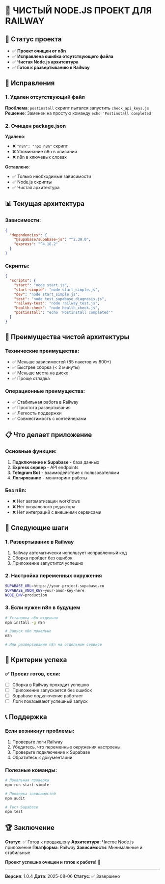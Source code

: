 # 🧹 ЧИСТЫЙ NODE.JS ПРОЕКТ ДЛЯ RAILWAY

## 🎯 Статус проекта
- ✅ **Проект очищен от n8n**
- ✅ **Исправлена ошибка отсутствующего файла**
- ✅ **Чистая Node.js архитектура**
- ✅ **Готов к развертыванию в Railway**

## 🔧 Исправления

### 1. Удален отсутствующий файл
**Проблема**: `postinstall` скрипт пытался запустить `check_api_keys.js`
**Решение**: Заменен на простую команду `echo 'Postinstall completed'`

### 2. Очищен package.json
**Удалено**:
- ❌ `"n8n": "npx n8n"` скрипт
- ❌ Упоминание n8n в описании
- ❌ n8n в ключевых словах

**Оставлено**:
- ✅ Только необходимые зависимости
- ✅ Node.js скрипты
- ✅ Чистая архитектура

## 📊 Текущая архитектура

### Зависимости:
```json
{
  "dependencies": {
    "@supabase/supabase-js": "^2.39.0",
    "express": "^4.18.2"
  }
}
```

### Скрипты:
```json
{
  "scripts": {
    "start": "node start.js",
    "start-simple": "node start_simple.js",
    "dev": "node start_simple.js",
    "test": "node test_supabase_diagnosis.js",
    "railway-test": "node railway_test.js",
    "health-check": "node health_check.js",
    "postinstall": "echo 'Postinstall completed'"
  }
}
```

## 🚀 Преимущества чистой архитектуры

### Технические преимущества:
- ✅ Меньше зависимостей (85 пакетов vs 800+)
- ✅ Быстрее сборка (< 2 минуты)
- ✅ Меньше места на диске
- ✅ Проще отладка

### Операционные преимущества:
- ✅ Стабильная работа в Railway
- ✅ Простота развертывания
- ✅ Легкость поддержки
- ✅ Совместимость с контейнерами

## 📋 Что делает приложение

### Основные функции:
1. **Подключение к Supabase** - база данных
2. **Express сервер** - API endpoints
3. **Telegram Bot** - взаимодействие с пользователями
4. **Логирование** - мониторинг работы

### Без n8n:
- ❌ Нет автоматизации workflows
- ❌ Нет визуального редактора
- ❌ Нет интеграций с внешними сервисами

## 🔧 Следующие шаги

### 1. Развертывание в Railway
1. Railway автоматически использует исправленный код
2. Сборка пройдет без ошибок
3. Приложение запустится успешно

### 2. Настройка переменных окружения
```bash
SUPABASE_URL=https://your-project.supabase.co
SUPABASE_ANON_KEY=your-anon-key-here
NODE_ENV=production
```

### 3. Если нужен n8n в будущем
```bash
# Установка n8n отдельно
npm install -g n8n

# Запуск n8n локально
n8n

# Или развертывание n8n на отдельном сервисе
```

## 🎯 Критерии успеха

### ✅ Проект готов, если:
- [ ] Сборка в Railway проходит успешно
- [ ] Приложение запускается без ошибок
- [ ] Supabase подключение работает
- [ ] Логи показывают успешный запуск

## 📞 Поддержка

### Если возникнут проблемы:
1. Проверьте логи Railway
2. Убедитесь, что переменные окружения настроены
3. Проверьте подключение к Supabase
4. Обратитесь к документации

### Полезные команды:
```bash
# Локальная проверка
npm run start-simple

# Проверка зависимостей
npm audit

# Тест Supabase
npm test
```

## 🏆 Заключение

**Статус**: ✅ Готов к продакшену
**Архитектура**: Чистое Node.js приложение
**Платформа**: Railway
**Зависимости**: Минимальные и стабильные

**Проект успешно очищен и готов к работе!** 🚀

---

**Версия**: 1.0.4
**Дата**: 2025-08-06
**Статус**: ✅ Завершено 